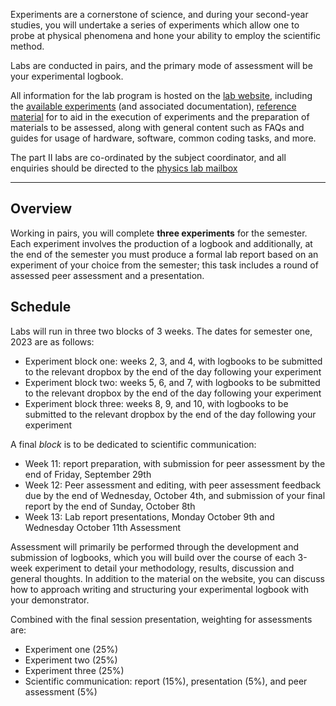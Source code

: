 Experiments are a cornerstone of science, and during your second-year studies, you will undertake a series of experiments which allow one to probe at physical phenomena and hone your ability to employ the scientific method.

Labs are conducted in pairs, and the primary mode of assessment will be your experimental logbook.

All information for the lab program is hosted on the [lab website](https://polus.utasphys.cloud.edu.au/partII/), including the [available experiments](https://polus.utasphys.cloud.edu.au/partII/#experiments) (and associated documentation), [reference material](https://polus.utasphys.cloud.edu.au/reference/) for to aid in the execution of experiments and the preparation of materials to be assessed, along with general content such as FAQs and guides for usage of hardware, software, common coding tasks, and more.

The part II labs are co-ordinated by the subject coordinator, and all enquiries should be directed to the [physics lab mailbox](mailto:physics.labs@utas.edu.au)

---

## Overview

Working in pairs, you will complete **three experiments** for the semester. Each experiment involves the production of a logbook and additionally, at the end of the semester you must produce a formal lab report based on an experiment of your choice from the semester; this task includes a round of assessed peer assessment and a presentation.

## Schedule

Labs will run in three two blocks of 3 weeks. The dates for semester one, 2023 are as follows:

* Experiment block one: weeks 2, 3, and 4, with logbooks to be submitted to the relevant dropbox by the end of the day following your experiment
* Experiment block two: weeks 5, 6, and 7, with logbooks to be submitted to the relevant dropbox by the end of the day following your experiment
* Experiment block three: weeks 8, 9, and 10, with logbooks to be submitted to the relevant dropbox by the end of the day following your experiment

A final _block_ is to be dedicated to scientific communication:

* Week 11: report preparation, with submission for peer assessment by the end of Friday, September 29th
* Week 12: Peer assessment and editing, with peer assessment feedback due by the end of Wednesday, October 4th, and submission of your final report by the end of Sunday, October 8th
* Week 13: Lab report presentations, Monday October 9th and Wednesday October 11th
Assessment

Assessment will primarily be performed through the development and submission of logbooks, which you will build over the course of each 3-week experiment to detail your methodology, results, discussion and general thoughts.   In addition to the material on the website, you can discuss how to approach writing and structuring your experimental logbook with your demonstrator.

Combined with the final session presentation, weighting for assessments are:

* Experiment one (25%)
* Experiment two (25%)
* Experiment three (25%)
* Scientific communication: report (15%), presentation (5%), and peer assessment (5%)
